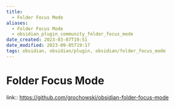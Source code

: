 ```yaml
---
title:
  - Folder Focus Mode
aliases:
  - Folder Focus Mode
  - obsidian_plugin_community_folder_focus_mode
date_created: 2023-03-07T19:51
date_modified: 2023-09-05T19:17
tags: obsidian, obsidian/plugin, obsidian/folder_focus_mode
---
```

# Folder Focus Mode

link:: <https://github.com/grochowski/obsidian-folder-focus-mode>
